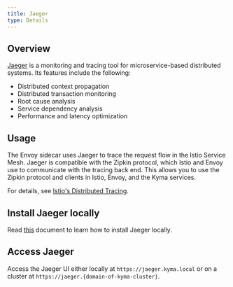 ```yaml
---
title: Jaeger
type: Details
---
```


## Overview
[Jaeger](http://jaeger.readthedocs.io/en/latest/) is a monitoring and tracing tool for microservice-based distributed systems. Its features include the following:

- Distributed context propagation
- Distributed transaction monitoring
- Root cause analysis
- Service dependency analysis
- Performance and latency optimization

## Usage

The Envoy sidecar uses Jaeger to trace the request flow in the Istio Service Mesh. Jaeger is compatible with the Zipkin protocol, which Istio and Envoy use to communicate with the tracing back end. This allows you to use the Zipkin protocol and clients in Istio, Envoy, and the Kyma services.

For details, see [Istio's Distributed Tracing](https://istio.io/docs/tasks/telemetry/distributed-tracing.html).

## Install Jaeger locally

Read [this](/docs/master/root/kyma#installation-custom-component-installation-add-a-component) document to learn how to install Jaeger locally.

## Access Jaeger

Access the Jaeger UI either locally at `https://jaeger.kyma.local` or on a cluster at `https://jaeger.{domain-of-kyma-cluster}`.
